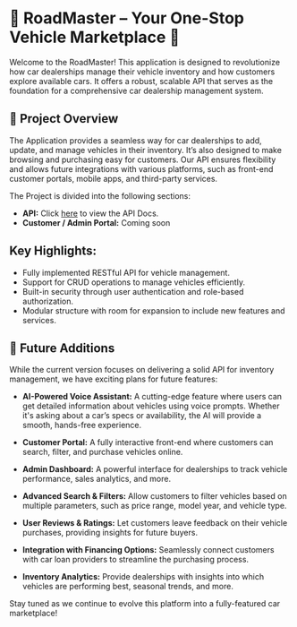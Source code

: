 # 🚗 RoadMaster – Your One-Stop Vehicle Marketplace 🚗

Welcome to the RoadMaster! This application is designed to revolutionize how car dealerships manage their vehicle inventory and how customers explore available cars. It offers a robust, scalable API that serves as the foundation for a comprehensive car dealership management system.

## 🎯 Project Overview

The Application provides a seamless way for car dealerships to add, update, and manage vehicles in their inventory. It’s also designed to make browsing and purchasing easy for customers. Our API ensures flexibility and allows future integrations with various platforms, such as front-end customer portals, mobile apps, and third-party services.

The Project is divided into the following sections:

- **API:** Click [here]('./backend/README.md') to view the API Docs.
- **Customer / Admin Portal:** Coming soon

## Key Highlights:

- Fully implemented RESTful API for vehicle management.
- Support for CRUD operations to manage vehicles efficiently.
- Built-in security through user authentication and role-based authorization.
- Modular structure with room for expansion to include new features and services.

## 🚀 Future Additions

While the current version focuses on delivering a solid API for inventory management, we have exciting plans for future features:

- **AI-Powered Voice Assistant:** A cutting-edge feature where users can get detailed information about vehicles using voice prompts. Whether it's asking about a car’s specs or availability, the AI will provide a smooth, hands-free experience.

- **Customer Portal:** A fully interactive front-end where customers can search, filter, and purchase vehicles online.

- **Admin Dashboard:** A powerful interface for dealerships to track vehicle performance, sales analytics, and more.

- **Advanced Search & Filters:** Allow customers to filter vehicles based on multiple parameters, such as price range, model year, and vehicle type.

- **User Reviews & Ratings:** Let customers leave feedback on their vehicle purchases, providing insights for future buyers.

- **Integration with Financing Options:** Seamlessly connect customers with car loan providers to streamline the purchasing process.

- **Inventory Analytics:** Provide dealerships with insights into which vehicles are performing best, seasonal trends, and more.

Stay tuned as we continue to evolve this platform into a fully-featured car marketplace!
